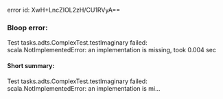 error id: XwH+LncZIOL2zH/CU1RVyA==
### Bloop error:

Test tasks.adts.ComplexTest.testImaginary failed: scala.NotImplementedError: an implementation is missing, took 0.004 sec
#### Short summary: 

Test tasks.adts.ComplexTest.testImaginary failed: scala.NotImplementedError: an implementation is mi...
